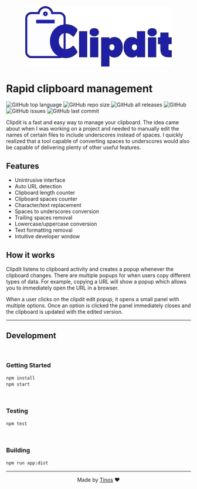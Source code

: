 <br>

<p align="center">
  <img alt="Clipdit logo" width="400" src="https://raw.githubusercontent.com/pTinosq/clipdit/main/content/clipdit-banner.png" />
</p>

# Rapid clipboard management

![GitHub top language](https://img.shields.io/github/languages/top/ptinosq/clipdit)
![GitHub repo size](https://img.shields.io/github/repo-size/ptinosq/clipdit)
![GitHub all releases](https://img.shields.io/github/downloads/ptinosq/clipdit/total)
![GitHub](https://img.shields.io/github/license/ptinosq/clipdit)
![GitHub issues](https://img.shields.io/github/issues/ptinosq/clipdit)
![GitHub last commit](https://img.shields.io/github/last-commit/ptinosq/clipdit)

Clipdit is a fast and easy way to manage your clipboard. The idea came about when I was working on a project and needed to manually edit the names of certain files to include underscores instead of spaces. I quickly realized that a tool capable of converting spaces to underscores would also be capable of delivering plenty of other useful features.

## Features

- Unintrusive interface
- Auto URL detection
- Clipboard length counter
- Clipboard spaces counter
- Character/text replacement
- Spaces to underscores conversion
- Trailing spaces removal
- Lowercase/uppercase conversion
- Text formatting removal
- Intuitive developer window

## How it works

Clipdit listens to clipboard activity and creates a popup whenever the clipboard changes. There are multiple popups for when users copy different types of data. For example, copying a URL will show a popup which allows you to immediately open the URL in a browser.

When a user clicks on the clipdit edit popup, it opens a small panel with multiple options. Once an option is clicked the panel immediately closes and the clipboard is updated with the edited version.

---

## Development

<br>

### **Getting Started**

```bash
npm install
npm start
```

<br>

### **Testing**

```bash
npm test
```

<br>

### **Building**

```bash
npm run app:dist
```

---

<p align="center">
  Made by <a target="_blank" href="https://www.tinosps.com/">Tinos</a> ❤️
</p>
